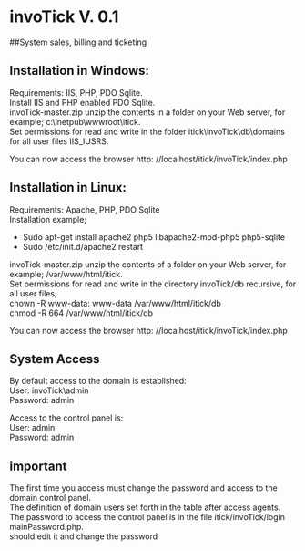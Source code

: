 invoTick V. 0.1
=================
##System sales, billing and ticketing

Installation in Windows:
------------------------
Requirements: IIS, PHP, PDO Sqlite.  
Install IIS and PHP enabled PDO Sqlite.  
invoTick-master.zip unzip the contents in a folder on your Web server, for example; c:\inetpub\wwwroot\itick.  
Set permissions for read and write in the folder itick\invoTick\db\domains for all user files IIS_IUSRS.  

You can now access the browser http: //localhost/itick/invoTick/index.php  

Installation in Linux:
----------------------
Requirements: Apache, PHP, PDO Sqlite  
Installation example;
* Sudo apt-get install apache2 php5 libapache2-mod-php5 php5-sqlite
* Sudo /etc/init.d/apache2 restart

invoTick-master.zip unzip the contents of a folder on your Web server, for example; /var/www/html/itick.  
Set permissions for read and write in the directory invoTick/db recursive, for all user files;  
chown -R www-data: www-data /var/www/html/itick/db  
chmod -R 664 /var/www/html/itick/db  

You can now access the browser http: //localhost/itick/invoTick/index.php

System Access
-------------
By default access to the domain is established:  
User: invoTick\admin  
Password: admin  

Access to the control panel is:  
User: admin  
Password: admin

important
---------
The first time you access must change the password and access to the domain control panel.  
The definition of domain users set forth in the table after access agents.  
The password to access the control panel is in the file itick/invoTick/login mainPassword.php.  
should edit it and change the password
